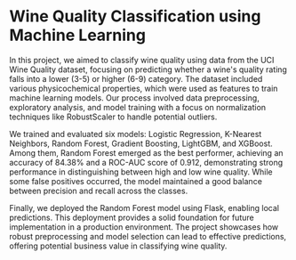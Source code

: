 # Wine Quality Classification using Machine Learning
In this project, we aimed to classify wine quality using data from the UCI Wine Quality dataset, focusing on predicting whether a wine's quality rating falls into a lower (3-5) or higher (6-9) category. The dataset included various physicochemical properties, which were used as features to train machine learning models. Our process involved data preprocessing, exploratory analysis, and model training with a focus on normalization techniques like RobustScaler to handle potential outliers.

We trained and evaluated six models: Logistic Regression, K-Nearest Neighbors, Random Forest, Gradient Boosting, LightGBM, and XGBoost. Among them, Random Forest emerged as the best performer, achieving an accuracy of 84.38% and a ROC-AUC score of 0.912, demonstrating strong performance in distinguishing between high and low wine quality. While some false positives occurred, the model maintained a good balance between precision and recall across the classes.

Finally, we deployed the Random Forest model using Flask, enabling local predictions. This deployment provides a solid foundation for future implementation in a production environment. The project showcases how robust preprocessing and model selection can lead to effective predictions, offering potential business value in classifying wine quality.

